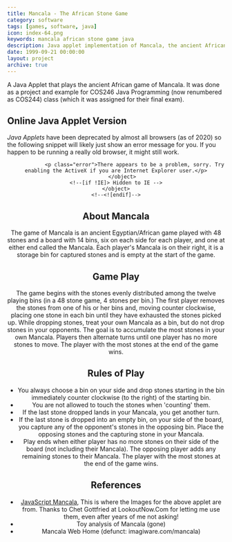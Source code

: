 ```yaml
---
title: Mancala - The African Stone Game
category: software
tags: [games, software, java]
icon: index-64.png
keywords: mancala african stone game java
description: Java applet implementation of Mancala, the ancient African stone game.
date: 1999-09-21 00:00:00
layout: project
archive: true
---
```

A Java Applet that plays the ancient African game of Mancala. It was done as a project and example for COS246 Java Programming (now renumbered as COS244) class (which it was assigned for their final exam).

## Online Java Applet Version

*Java Applets* have been deprecated by almost all browsers (as of 2020) so the following snippet will likely just show an error message for you. If you happen to be running a really old browser, it might still work.

<div align="center">
    <!--[if !IE]> Hidden to IE -->
    <object classid="java:Mancala.class"
            type="application/x-java-applet"
            archive="Mancala.jar"
            width="550"
            height="250">
        <param name="archive" value="Mancala.jar" />
    <!--<![endif]-->
        <object classid="clsid:8AD9C840-044E-11D1-B3E9-00805F499D93"
                    width="550"
                    height="250">
                <param name="code" value="Mancala" />
                <param name="archive" value="Mancala.jar" />

                <p class="error">There appears to be a problem, sorry. Try enabling the ActiveX if you are Internet Explorer user.</p>
        </object>
    <!--[if !IE]> Hidden to IE -->
    </object>
    <!--<![endif]-->
</div>

## About Mancala

The game of Mancala is an ancient Egyptian/African game played with 48 stones and a board with 14 bins, six on each side for each player, and one at either end called the Mancala. Each player's Mancala is on their right, it is a storage bin for captured stones and is empty at the start of the game.

## Game Play

The game begins with the stones evenly distributed among the twelve playing bins (in a 48 stone game, 4 stones per bin.) The first player removes the stones from one of his or her bins and, moving counter clockwise, placing one stone in each bin until they have exhausted the stones picked up. While dropping stones, treat your own Mancala as a bin, but do not drop stones in your opponents. The goal is to accumulate the most stones in your own Mancala. Players then alternate turns until one player has no more stones to move. The player with the most stones at the end of the game wins.

## Rules of Play

* You always choose a bin on your side and drop stones starting in the bin immediately counter clockwise (to the right) of the starting bin.
* You are not allowed to touch the stones when 'counting' them.
* If the last stone dropped lands in your Mancala, you get another turn.
* If the last stone is dropped into an empty bin, on your side of the board, you capture any of the opponent's stones in the opposing bin. Place the opposing stones and the capturing stone in your Mancala.
* Play ends when either player has no more stones on their side of the board (not including their Mancala). The opposing player adds any remaining stones to their Mancala. The player with the most stones at the end of the game wins.

## References

* <a href="http://www.lookoutnow.com/game">JavaScript Mancala</a>, This is where the Images for the above applet are from. Thanks to Chet Gottfried at LookoutNow.Com for letting me use them, even after years of me not asking!
* Toy analysis of Mancala (gone)
* Mancala Web Home (defunct: imagiware.com/mancala)

